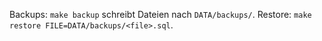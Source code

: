 Backups: `make backup` schreibt Dateien nach `DATA/backups/`.
Restore: `make restore FILE=DATA/backups/<file>.sql`.